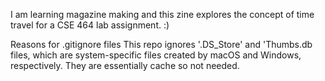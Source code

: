 I am learning magazine making and this zine explores the concept of time travel for a CSE 464 lab assignment. :)



Reasons for .gitignore files
This repo ignores '.DS\_Store' and 'Thumbs.db files, which are system-specific files created by macOS and Windows, respectively. They are essentially cache so not needed.

